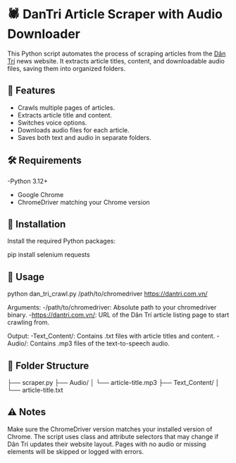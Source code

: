 # 🕷️ DanTri Article Scraper with Audio Downloader

This Python script automates the process of scraping articles from the [Dân Trí](https://dantri.com.vn) news website. It extracts article titles, content, and downloadable audio files, saving them into organized folders.

## 📌 Features

- Crawls multiple pages of articles.
- Extracts article title and content.
- Switches voice options.
- Downloads audio files for each article.
- Saves both text and audio in separate folders.

## 🛠️ Requirements

-Python 3.12+
- Google Chrome
- ChromeDriver matching your Chrome version

## 🧰 Installation

Install the required Python packages:


pip install selenium requests

## 🚀 Usage


python dan_tri_crawl.py /path/to/chromedriver https://dantri.com.vn/

Arguments:
-/path/to/chromedriver: Absolute path to your chromedriver binary.
-https://dantri.com.vn/: URL of the Dân Trí article listing page to start crawling from.

Output:
-Text_Content/: Contains .txt files with article titles and content.
-Audio/: Contains .mp3 files of the text-to-speech audio.

## 📂 Folder Structure


├── scraper.py
├── Audio/
│   └── article-title.mp3
├── Text_Content/
│   └── article-title.txt

## ⚠️ Notes

Make sure the ChromeDriver version matches your installed version of Chrome.
The script uses class and attribute selectors that may change if Dân Trí updates their website layout.
Pages with no audio or missing elements will be skipped or logged with errors.


